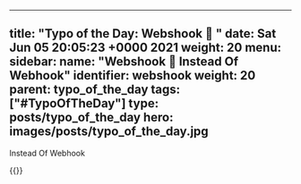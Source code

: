 
---
title: "Typo of the Day: Webshook 🤯 "
date: Sat Jun 05 20:05:23 +0000 2021
weight: 20
menu:
  sidebar:
    name: "Webshook 🤯 Instead Of Webhook"
    identifier: webshook
    weight: 20
    parent: typo_of_the_day
tags: ["#TypoOfTheDay"]
type: posts/typo_of_the_day
hero: images/posts/typo_of_the_day.jpg
---

Instead Of Webhook

{{<tweet user="mariatta" id="1401268935614291975">}}

